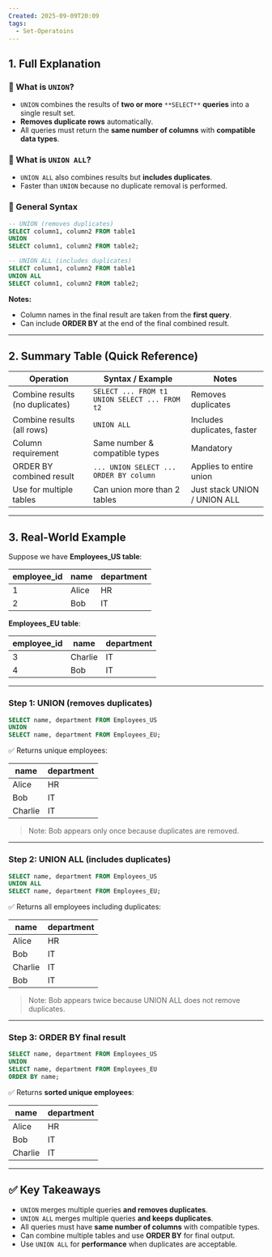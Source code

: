 ```yaml
---
Created: 2025-09-09T20:09
tags:
  - Set-Operatoins
---
```

## 1. Full Explanation

### 🔹 What is `UNION`?

- `UNION` combines the results of **two or more** `**SELECT**` **queries** into a single result set.
- **Removes duplicate rows** automatically.
- All queries must return the **same number of columns** with **compatible data types**.

### 🔹 What is `UNION ALL`?

- `UNION ALL` also combines results but **includes duplicates**.
- Faster than `UNION` because no duplicate removal is performed.

### 🔹 General Syntax

```SQL
-- UNION (removes duplicates)
SELECT column1, column2 FROM table1
UNION
SELECT column1, column2 FROM table2;

-- UNION ALL (includes duplicates)
SELECT column1, column2 FROM table1
UNION ALL
SELECT column1, column2 FROM table2;

```

**Notes:**

- Column names in the final result are taken from the **first query**.
- Can include **ORDER BY** at the end of the final combined result.

---

## 2. Summary Table (Quick Reference)

|Operation|Syntax / Example|Notes|
|---|---|---|
|Combine results (no duplicates)|`SELECT ... FROM t1 UNION SELECT ... FROM t2`|Removes duplicates|
|Combine results (all rows)|`UNION ALL`|Includes duplicates, faster|
|Column requirement|Same number & compatible types|Mandatory|
|ORDER BY combined result|`... UNION SELECT ... ORDER BY column`|Applies to entire union|
|Use for multiple tables|Can union more than 2 tables|Just stack UNION / UNION ALL|

---

## 3. Real-World Example

Suppose we have **Employees_US table**:

|employee_id|name|department|
|---|---|---|
|1|Alice|HR|
|2|Bob|IT|

**Employees_EU table**:

|employee_id|name|department|
|---|---|---|
|3|Charlie|IT|
|4|Bob|IT|

---

### Step 1: UNION (removes duplicates)

```SQL
SELECT name, department FROM Employees_US
UNION
SELECT name, department FROM Employees_EU;

```

✅ Returns unique employees:

|name|department|
|---|---|
|Alice|HR|
|Bob|IT|
|Charlie|IT|

> Note: Bob appears only once because duplicates are removed.

---

### Step 2: UNION ALL (includes duplicates)

```SQL
SELECT name, department FROM Employees_US
UNION ALL
SELECT name, department FROM Employees_EU;

```

✅ Returns all employees including duplicates:

|name|department|
|---|---|
|Alice|HR|
|Bob|IT|
|Charlie|IT|
|Bob|IT|

> Note: Bob appears twice because UNION ALL does not remove duplicates.

---

### Step 3: ORDER BY final result

```SQL
SELECT name, department FROM Employees_US
UNION
SELECT name, department FROM Employees_EU
ORDER BY name;

```

✅ Returns **sorted unique employees**:

|name|department|
|---|---|
|Alice|HR|
|Bob|IT|
|Charlie|IT|

---

## ✅ Key Takeaways

- `UNION` merges multiple queries **and removes duplicates**.
- `UNION ALL` merges multiple queries **and keeps duplicates**.
- All queries must have **same number of columns** with compatible types.
- Can combine multiple tables and use **ORDER BY** for final output.
- Use `UNION ALL` for **performance** when duplicates are acceptable.
